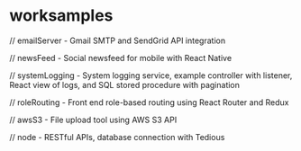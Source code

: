 # worksamples

// emailServer - Gmail SMTP and SendGrid API integration

// newsFeed - Social newsfeed for mobile with React Native

// systemLogging - System logging service, example controller with listener, React view of logs, and SQL stored procedure with pagination

// roleRouting - Front end role-based routing using React Router and Redux

// awsS3 - File upload tool using AWS S3 API

// node - RESTful APIs, database connection with Tedious
